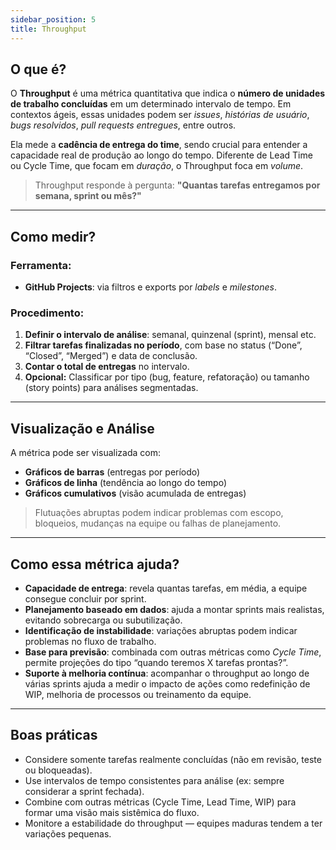 ```yaml
---
sidebar_position: 5
title: Throughput
---
```


## O que é?

O **Throughput** é uma métrica quantitativa que indica o **número de unidades de trabalho concluídas** em um determinado intervalo de tempo. Em contextos ágeis, essas unidades podem ser *issues*, *histórias de usuário*, *bugs resolvidos*, *pull requests entregues*, entre outros.

Ela mede a **cadência de entrega do time**, sendo crucial para entender a capacidade real de produção ao longo do tempo. Diferente de Lead Time ou Cycle Time, que focam em *duração*, o Throughput foca em *volume*.

> Throughput responde à pergunta: **"Quantas tarefas entregamos por semana, sprint ou mês?"**

---

## Como medir?

### Ferramenta:

- **GitHub Projects**: via filtros e exports por *labels* e *milestones*.

### Procedimento:

1. **Definir o intervalo de análise**: semanal, quinzenal (sprint), mensal etc.
2. **Filtrar tarefas finalizadas no período**, com base no status (“Done”, “Closed”, “Merged”) e data de conclusão.
3. **Contar o total de entregas** no intervalo.
4. **Opcional:** Classificar por tipo (bug, feature, refatoração) ou tamanho (story points) para análises segmentadas.

---

## Visualização e Análise

A métrica pode ser visualizada com:

- **Gráficos de barras** (entregas por período)
- **Gráficos de linha** (tendência ao longo do tempo)
- **Gráficos cumulativos** (visão acumulada de entregas)

> Flutuações abruptas podem indicar problemas com escopo, bloqueios, mudanças na equipe ou falhas de planejamento.

---

## Como essa métrica ajuda?

- **Capacidade de entrega**: revela quantas tarefas, em média, a equipe consegue concluir por sprint.
- **Planejamento baseado em dados**: ajuda a montar sprints mais realistas, evitando sobrecarga ou subutilização.
- **Identificação de instabilidade**: variações abruptas podem indicar problemas no fluxo de trabalho.
- **Base para previsão**: combinada com outras métricas como *Cycle Time*, permite projeções do tipo “quando teremos X tarefas prontas?”.
- **Suporte à melhoria contínua**: acompanhar o throughput ao longo de várias sprints ajuda a medir o impacto de ações como redefinição de WIP, melhoria de processos ou treinamento da equipe.

---

## Boas práticas

- Considere somente tarefas realmente concluídas (não em revisão, teste ou bloqueadas).
- Use intervalos de tempo consistentes para análise (ex: sempre considerar a sprint fechada).
- Combine com outras métricas (Cycle Time, Lead Time, WIP) para formar uma visão mais sistêmica do fluxo.
- Monitore a estabilidade do throughput — equipes maduras tendem a ter variações pequenas.